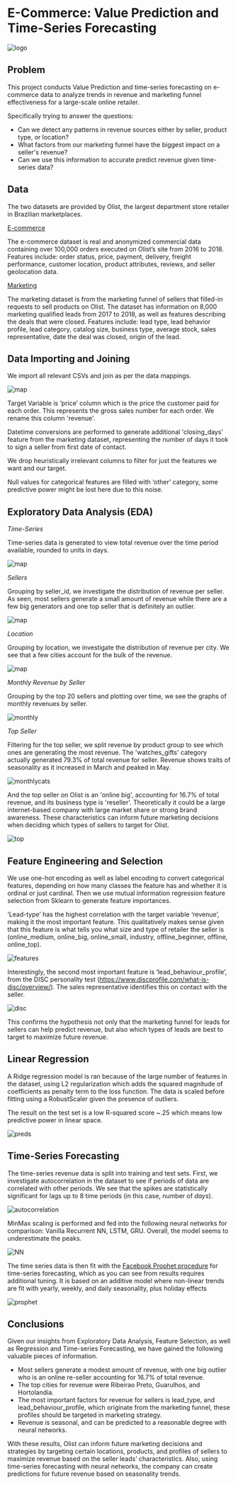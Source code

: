 # E-Commerce: Value Prediction and Time-Series Forecasting

![logo](/images/ecommerce.jpeg)

## Problem

This project conducts Value Prediction and time-series forecasting on e-commerce data to analyze trends in revenue and marketing funnel effectiveness for a large-scale online retailer. 

Specifically trying to answer the questions: 
- Can we detect any patterns in revenue sources either by seller, product type, or location? 
- What factors from our marketing funnel have the biggest impact on a seller's revenue? 
- Can we use this information to accurate predict revenue given time-series data? 

## Data

The two datasets are provided by Olist, the largest department store retailer in Brazilian marketplaces. 

[E-commerce](https://www.kaggle.com/olistbr/brazilian-ecommerce)

The e-commerce dataset is real and anonymized commercial data containing over 100,000 orders executed on Olist’s site from 2016 to 2018. Features include: order status, price, payment, delivery, freight performance, customer location, product attributes, reviews, and seller geolocation data. 

[Marketing](https://www.kaggle.com/olistbr/marketing-funnel-olist)

The marketing dataset is from the marketing funnel of sellers that filled-in requests to sell products on Olist. The dataset has information on 8,000 marketing qualified leads from 2017 to 2018, as well as features describing the deals that were closed. Features include: lead type, lead behavior profile, lead category, catalog size, business type, average stock, sales representative, date the deal was closed, origin of the lead. 

## Data Importing and Joining

We import all relevant CSVs and join as per the data mappings. 

![map](/images/datamap.png)

Target Variable is ‘price’ column which is the price the customer paid for each order. This represents the gross sales number for each order. We rename this column 'revenue'. 

Datetime conversions are performed to generate additional 'closing_days' feature from the marketing dataset, representing the number of days it took to sign a seller from first date of contact. 

We drop heuristically irrelevant columns to filter for just the features we want and our target. 

Null values for categorical features are filled with ‘other’ category, some predictive power might be lost here due to this noise. 

## Exploratory Data Analysis (EDA)

_Time-Series_

Time-series data is generated to view total revenue over the time period available, rounded to units in days. 

![map](/images/timeseries.png)

_Sellers_

Grouping by seller_id, we investigate the distribution of revenue per seller. As seen, most sellers generate a small amount of revenue while there are a few big generators and one top seller that is definitely an outlier. 

![map](/images/seller.png)

_Location_

Grouping by location, we investigate the distribution of revenue per city. We see that a few cities account for the bulk of the revenue. 

![map](/images/cities.png)

_Monthly Revenue by Seller_

Grouping by the top 20 sellers and plotting over time, we see the graphs of monthly revenues by seller.

![monthly](/images/monthly.png)

_Top Seller_

Filtering for the top seller, we split revenue by product group to see which ones are generating the most revenue. The 'watches_gifts' category actually generated 79.3% of total revenue for seller. Revenue shows traits of seasonality as it increased in March and peaked in May.

![monthlycats](/images/monthlycats.png)

And the top seller on Olist is an 'online big', accounting for 16.7% of total revenue, and its business type is 'reseller'. Theoretically it could be a large internet-based company with large market share or strong brand awareness. These characteristics can inform future marketing decisions when deciding which types of sellers to target for Olist.

![top](/images/top.png)

## Feature Engineering and Selection

We use one-hot encoding as well as label encoding to convert categorical features, depending on how many classes the feature has and whether it is ordinal or just cardinal. Then we use mutual information regression feature selection from Sklearn to generate feature importances.

‘Lead-type’ has the highest correlation with the target variable ‘revenue’, making it the most important feature. This qualitatively makes sense given that this feature is what tells you what size and type of retailer the seller is (online_medium, online_big, online_small, industry, offline_beginner, offline, online_top).

![features](/images/features.png)

Interestingly, the second most important feature is ‘lead_behaviour_profile’, from the DISC personality test (https://www.discprofile.com/what-is-disc/overview/). The sales representative identifies this on contact with the seller.

![disc](/images/disc.png)

This confirms the hypothesis not only that the marketing funnel for leads for sellers can help predict revenue, but also which types of leads are best to target to maximize future revenue.

## Linear Regression

A Ridge regression model is ran because of the large number of features in the dataset, using L2 regularization which adds the squared magnitude of coefficients as penalty term to the loss function. The data is scaled before fitting using a RobustScaler given the presence of outliers. 

The result on the test set is a low R-squared score ~.25 which means low predictive power in linear space.  

![preds](/images/preds.png)

## Time-Series Forecasting

The time-series revenue data is split into training and test sets. First, we investigate autocorrelation in the dataset to see if periods of data are correlated with other periods. We see that the spikes are statistically significant for lags up to 8 time periods (in this case, number of *days*).

![autocorrelation](/images/autocorrelation.png)

MinMax scaling is performed and fed into the following neural networks for comparison: Vanilla Recurrent NN, LSTM, GRU. Overall, the model seems to underestimate the peaks.

![NN](/images/NN.png)

The time series data is then fit with the [Facebook Prophet procedure](https://facebook.github.io/prophet/) for time-series forecasting, which as you can see from results requires additional tuning. It is based on an additive model where non-linear trends are fit with yearly, weekly, and daily seasonality, plus holiday effects

![prophet](/images/prophet.png)

## Conclusions

Given our insights from Exploratory Data Analysis, Feature Selection, as well as Regression and Time-series Forecasting, we have gained the following valuable pieces of information. 

- Most sellers generate a modest amount of revenue, with one big outlier who is an online re-seller accounting for 16.7% of total revenue. 
- The top cities for revenue were Ribeirao Preto, Guarulhos, and Hortolandia. 
- The most important factors for revenue for sellers is lead_type, and lead_behaviour_profile, which originate from the marketing funnel, these profiles should be targeted in marketing strategy.
- Revenue is seasonal, and can be predicted to a reasonable degree with neural networks.

With these results, Olist can inform future marketing decisions and strategies by targeting certain locations, products, and profiles of sellers to maximize revenue based on the seller leads’ characteristics. Also, using time-series forecasting with neural networks, the company can create predictions for future revenue based on seasonality trends. 
